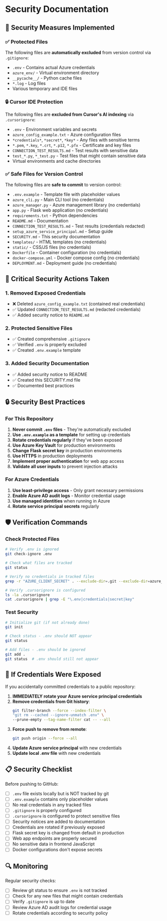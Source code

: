 # Security Documentation

## 🔐 Security Measures Implemented

### ✅ Protected Files
The following files are **automatically excluded** from version control via `.gitignore`:

- `.env` - Contains actual Azure credentials
- `azure_env/` - Virtual environment directory
- `__pycache__/` - Python cache files
- `*.log` - Log files
- Various temporary and IDE files

### 🔒 Cursor IDE Protection
The following files are **excluded from Cursor's AI indexing** via `.cursorignore`:

- `.env` - Environment variables and secrets
- `azure_config_example.txt` - Azure configuration files
- `*credentials*`, `*secret*`, `*key*` - Any files with sensitive terms
- `*.pem`, `*.key`, `*.crt`, `*.p12`, `*.pfx` - Certificate and key files
- `CONNECTION_TEST_RESULTS.md` - Test results with sensitive data
- `test_*.py`, `*_test.py` - Test files that might contain sensitive data
- Virtual environments and cache directories

### ✅ Safe Files for Version Control
The following files are **safe to commit** to version control:

- `.env.example` - Template file with placeholder values
- `azure_cli.py` - Main CLI tool (no credentials)
- `azure_manager.py` - Azure management library (no credentials)
- `app.py` - Flask web application (no credentials)
- `requirements.txt` - Python dependencies
- `README.md` - Documentation
- `CONNECTION_TEST_RESULTS.md` - Test results (credentials redacted)
- `setup_azure_service_principal.md` - Setup guide
- `SECURITY.md` - This security documentation
- `templates/` - HTML templates (no credentials)
- `static/` - CSS/JS files (no credentials)
- `Dockerfile` - Container configuration (no credentials)
- `docker-compose.yml` - Docker compose config (no credentials)
- `DEPLOYMENT.md` - Deployment guide (no credentials)

## 🚨 Critical Security Actions Taken

### 1. Removed Exposed Credentials
- ❌ Deleted `azure_config_example.txt` (contained real credentials)
- ✅ Updated `CONNECTION_TEST_RESULTS.md` (redacted credentials)
- ✅ Added security notice to `README.md`

### 2. Protected Sensitive Files
- ✅ Created comprehensive `.gitignore`
- ✅ Verified `.env` is properly excluded
- ✅ Created `.env.example` template

### 3. Added Security Documentation
- ✅ Added security notice to README
- ✅ Created this SECURITY.md file
- ✅ Documented best practices

## 🔒 Security Best Practices

### For This Repository
1. **Never commit `.env` files** - They're automatically excluded
2. **Use `.env.example` as a template** for setting up credentials
3. **Rotate credentials regularly** if they've been exposed
4. **Use Azure Key Vault** for production environments
5. **Change Flask secret key** in production environments
6. **Use HTTPS** in production deployments
7. **Implement proper authentication** for web app access
8. **Validate all user inputs** to prevent injection attacks

### For Azure Credentials
1. **Use least-privilege access** - Only grant necessary permissions
2. **Enable Azure AD audit logs** - Monitor credential usage
3. **Use managed identities** when running in Azure
4. **Rotate service principal secrets** regularly

## 🛡️ Verification Commands

### Check Protected Files
```bash
# Verify .env is ignored
git check-ignore .env

# Check what files are tracked
git status

# Verify no credentials in tracked files
grep -r "AZURE_CLIENT_SECRET" . --exclude-dir=.git --exclude-dir=azure_env

# Verify .cursorignore is configured
ls -la .cursorignore
cat .cursorignore | grep -E "\.env|credentials|secret|key"
```

### Test Security
```bash
# Initialize git (if not already done)
git init

# Check status - .env should NOT appear
git status

# Add files - .env should be ignored
git add .
git status  # .env should still not appear
```

## 🚨 If Credentials Were Exposed

If you accidentally committed credentials to a public repository:

1. **IMMEDIATELY rotate your Azure service principal credentials**
2. **Remove credentials from Git history**:
   ```bash
   git filter-branch --force --index-filter \
   "git rm --cached --ignore-unmatch .env" \
   --prune-empty --tag-name-filter cat -- --all
   ```
3. **Force push to remove from remote**:
   ```bash
   git push origin --force --all
   ```
4. **Update Azure service principal** with new credentials
5. **Update local .env file** with new credentials

## 📋 Security Checklist

Before pushing to GitHub:
- [ ] `.env` file exists locally but is NOT tracked by git
- [ ] `.env.example` contains only placeholder values
- [ ] No real credentials in any tracked files
- [ ] `.gitignore` is properly configured
- [ ] `.cursorignore` is configured to protect sensitive files
- [ ] Security notices are added to documentation
- [ ] Credentials are rotated if previously exposed
- [ ] Flask secret key is changed from default in production
- [ ] Web app endpoints are properly secured
- [ ] No sensitive data in frontend JavaScript
- [ ] Docker configurations don't expose secrets

## 🔍 Monitoring

Regular security checks:
- [ ] Review git status to ensure `.env` is not tracked
- [ ] Check for any new files that might contain credentials
- [ ] Verify `.gitignore` is up to date
- [ ] Review Azure AD audit logs for credential usage
- [ ] Rotate credentials according to security policy
